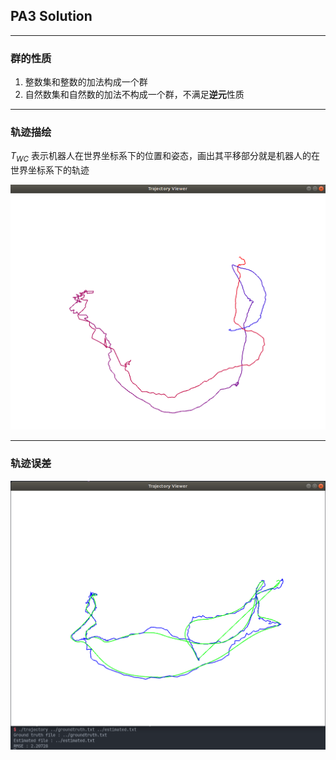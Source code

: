 ## PA3 Solution
---
### 群的性质

1. 整数集和整数的加法构成一个群
2. 自然数集和自然数的加法不构成一个群，不满足**逆元**性质
---
### 轨迹描绘

$T_{WC}$ 表示机器人在世界坐标系下的位置和姿态，画出其平移部分就是机器人的在世界坐标系下的轨迹

![trajectory](./trajectory.png)

---
### 轨迹误差

![trajectory_diff](./trajectory2.png)